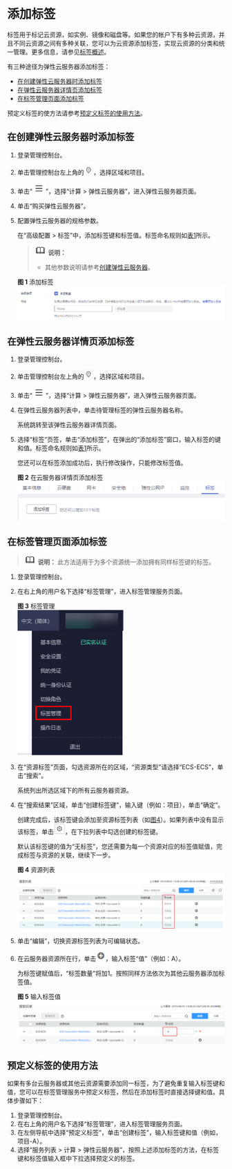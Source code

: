 # 添加标签<a name="ecs_03_0903"></a>

标签用于标记云资源，如实例、镜像和磁盘等。如果您的帐户下有多种云资源，并且不同云资源之间有多种关联，您可以为云资源添加标签，实现云资源的分类和统一管理。更多信息，请参见[标签概述](标签概述.md)。

有三种途径为弹性云服务器添加标签：

-   [在创建弹性云服务器时添加标签](#section619816351650)
-   [在弹性云服务器详情页添加标签](#section15164103015253)
-   [在标签管理页面添加标签](#section115321623241)

预定义标签的使方法请参考[预定义标签的使用方法](#section648015120456)。

## 在创建弹性云服务器时添加标签<a name="section619816351650"></a>

1.  登录管理控制台。
2.  单击管理控制台左上角的![](figures/icon-region.png)，选择区域和项目。
3.  单击“![](figures/service-list.jpg)”，选择“计算 \> 弹性云服务器”，进入弹性云服务器页面。
4.  单击“购买弹性云服务器”。
5.  配置弹性云服务器的规格参数。

    在“高级配置 \> 标签”中，添加标签键和标签值。标签命名规则如[表1](标签概述.md#table197401426182516)所示。

    >![](public_sys-resources/icon-note.gif) **说明：** 
    >-   其他参数说明请参考[创建弹性云服务器](https://support.huaweicloud.com/qs-ecs/zh-cn_topic_0021831611.html)。

    **图 1**  添加标签<a name="fig6766162682513"></a>  
    ![](figures/添加标签.png "添加标签")


## 在弹性云服务器详情页添加标签<a name="section15164103015253"></a>

1.  登录管理控制台。
2.  单击管理控制台左上角的![](figures/icon-region.png)，选择区域和项目。
3.  单击“![](figures/service-list.jpg)”，选择“计算 \> 弹性云服务器”，进入弹性云服务器页面。
4.  在弹性云服务器列表中，单击待管理标签的弹性云服务器名称。

    系统跳转至该弹性云服务器详情页面。

5.  选择“标签”页签，单击“添加标签”，在弹出的“添加标签”窗口，输入标签的键和值。标签命名规则如[表1](标签概述.md#table197401426182516)所示。

    您还可以在标签添加成功后，执行修改操作，只能修改标签值。

    **图 2**  在云服务器详情页添加标签<a name="fig1555111434281"></a>  
    ![](figures/在云服务器详情页添加标签.png "在云服务器详情页添加标签")


## 在标签管理页面添加标签<a name="section115321623241"></a>

>![](public_sys-resources/icon-note.gif) **说明：** 
>此方法适用于为多个资源统一添加拥有同样标签键的标签。

1.  登录管理控制台。
2.  在右上角的用户名下选择“标签管理”，进入标签管理服务页面。

    **图 3**  标签管理<a name="fig82631233122510"></a>  
    ![](figures/标签管理.png "标签管理")

3.  在“资源标签”页面，勾选资源所在的区域，“资源类型”请选择“ECS-ECS”，单击“搜索”。

    系统列出所选区域下的所有云服务器资源。

4.  在“搜索结果”区域，单击“创建标签键”，输入键（例如：项目），单击“确定”。

    创建完成后，该标签键会添加至资源标签列表（如[图4](#fig52631133192513)）。如果列表中没有显示该标签，单击![](figures/设置按钮.png)，在下拉列表中勾选创建的标签键。

    默认该标签键的值为“无标签”，您还需要为每一个资源对应的标签值赋值，完成标签与资源的关联，继续下一步。

    **图 4**  资源列表<a name="fig52631133192513"></a>  
    ![](figures/资源列表.png "资源列表")

5.  单击“编辑”，切换资源标签列表为可编辑状态。
6.  在云服务器资源所在行，单击![](figures/圆圈加号.png)，输入标签“值”（例如：A）。

    为标签键赋值后，“标签数量”将加1。按照同样方法依次为其他云服务器添加标签值。

    **图 5**  输入标签值<a name="fig1451324813113"></a>  
    ![](figures/输入标签值.png "输入标签值")


## 预定义标签的使用方法<a name="section648015120456"></a>

如果有多台云服务器或其他云资源需要添加同一标签，为了避免重复输入标签键和值，您可以在标签管理服务中预定义标签，然后在添加标签时直接选择键和值。具体步骤如下：

1.  登录管理控制台。
2.  在右上角的用户名下选择“标签管理”，进入标签管理服务页面。
3.  在左侧导航中选择“预定义标签”，单击“创建标签”，输入标签键和值（例如，项目-A）。
4.  选择“服务列表 \> 计算 \> 弹性云服务器”，按照上述添加标签的方法，在标签键和标签值输入框中下拉选择预定义的标签。

